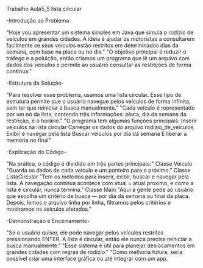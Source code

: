 Trabalho Aula5_5 lista circular

-Introdução ao Problema-

"Hoje vou apresentar um sistema simples em Java que simula o rodízio de veículos em
grandes cidades. A ideia é ajudar os motoristas a consultarem facilmente se seus
veículos estão restritos em determinados dias da semana, com base na placa ou no
dia."
"O objetivo principal é reduzir o tráfego e a poluição, então criamos um programa que
lê um arquivo com dados dos veículos e permite ao usuário consultar as restrições de
forma contínua."

-Estrutura da Solução-

"Para resolver esse problema, usamos uma lista circular. Esse tipo de estrutura
permite que o usuário navegue pelos veículos de forma infinita, sem ter que reiniciar a
busca manualmente."
"Cada veículo é representado por um nó da lista, contendo três informações: placa, dia
da semana da restrição, e o horário."
"O programa tem algumas funções principais:
Inserir veículos na lista circular
Carregar os dados do arquivo rodizio_de_veiculos
Exibir e navegar pela lista
Buscar veículos por dia da semana
E liberar a memória no final"

-Explicação do Código-

"Na prática, o código é dividido em três partes principais:"
Classe Veiculo
"Guarda os dados de cada veículo e um ponteiro para o próximo."
Classe ListaCircular
"Tem os métodos para inserir, exibir, buscar e navegar pela lista. A navegação contínua
acontece com atual = atual.proximo, e como a lista é circular, nunca termina."
Classe Main
"Aqui a gente pede ao usuário que escolha um critério de busca — por dia da semana
ou final da placa. Depois, lemos o arquivo linha por linha, filtramos pelos critérios e
mostramos os veículos afetados."

-Demonstração e Encerramento-

"Se o usuário quiser, ele pode navegar pelos veículos restritos pressionando ENTER. A
lista é circular, então ele nunca precisa reiniciar a busca manualmente."
"Esse sistema é útil para planejar deslocamentos em grandes cidades com regras de
rodízio."
"Como melhoria futura, seria possível criar uma interface gráfica ou até integrar com
um app.
